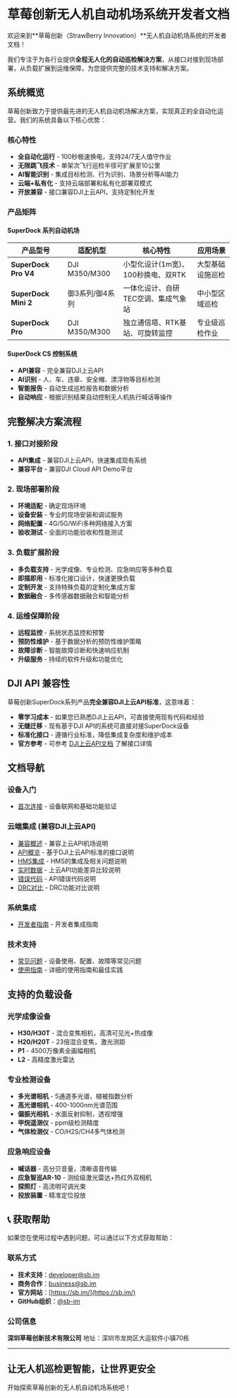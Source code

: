 # 草莓创新无人机自动机场系统开发者文档

欢迎来到**草莓创新（StrawBerry Innovation）**无人机自动机场系统的开发者文档！

我们专注于为各行业提供**全程无人化的自动巡检解决方案**，从接口对接到现场部署，从负载扩展到运维保障，为您提供完整的技术支持和解决方案。

## 系统概览

草莓创新致力于提供最先进的无人机自动机场解决方案，实现真正的全自动化运营。我们的系统具备以下核心优势：

### 核心特性

- **全自动化运行** - 100秒极速换电，支持24/7无人值守作业
- **无限跳飞技术** - 单架次飞行巡检半径可扩展至10公里
- **AI智能识别** - 集成目标检测、行为识别、场景分析等AI能力
- **云端+私有化** - 支持云端部署和私有化部署双模式
- **开放兼容** - 接口兼容DJI上云API，支持定制化开发

### 产品矩阵

#### SuperDock 系列自动机场

| 产品型号 | 适配机型 | 核心特性 | 应用场景 |
|---------|---------|---------|---------|
| **SuperDock Pro V4** | DJI M350/M300 | 小型化设计(1m宽)、100秒换电、双RTK | 大型基础设施巡检 |
| **SuperDock Mini 2** | 御3系列/御4系列 | 一体化设计、自研TEC空调、集成气象站 | 中小型区域巡检 |
| **SuperDock Pro** | DJI M350/M300 | 独立通信塔、RTK基站、可旋转监控 | 专业级巡检作业 |

#### SuperDock CS 控制系统

- **API兼容** - 完全兼容DJI上云API
- **AI识别** - 人、车、违章、安全帽、漂浮物等目标检测
- **智能报告** - 自动生成巡检报告和数据分析
- **自动响应** - 根据识别结果自动控制无人机执行喊话等操作

## 完整解决方案流程

### 1. 接口对接阶段

- **API集成** - 兼容DJI上云API，快速集成现有系统
- **兼容平台** - 兼容DJI Cloud API Demo平台

### 2. 现场部署阶段

- **环境适配** - 确定现场环境
- **设备安装** - 专业的现场安装和调试服务
- **网络配置** - 4G/5G/WiFi多种网络接入方案
- **验收测试** - 全面的功能验收和性能测试

### 3. 负载扩展阶段

- **多负载支持** - 光学成像、专业检测、应急响应等多种负载
- **即插即用** - 标准化接口设计，快速更换负载
- **定制开发** - 支持特殊负载的定制化集成方案
- **数据融合** - 多传感器数据融合和智能分析

### 4. 运维保障阶段

- **远程监控** - 系统状态监控和预警
- **预防性维护** - 基于数据分析的预防性维护策略
- **故障诊断** - 智能故障诊断和快速响应机制
- **升级服务** - 持续的软件升级和功能优化

## DJI API 兼容性

草莓创新SuperDock系列产品**完全兼容DJI上云API标准**，这意味着：

- **零学习成本** - 如果您已熟悉DJI上云API，可直接使用现有代码和经验
- **无缝迁移** - 现有基于DJI API的系统可直接对接SuperDock设备
- **标准化接口** - 遵循行业标准，降低集成复杂度和维护成本
- **官方参考** - 可参考 [DJI上云API文档](https://developer.dji.com/doc/cloud-api-tutorial/cn/) 了解接口详情

## 文档导航

### 设备入门

- [首次连接](./getting-started/first-connection) - 设备联网和基础功能验证

### 云端集成 (兼容DJI上云API)

- [兼容概述](./cloud-api/index.md) - 兼容上云API机场说明
- [API概览](./cloud-api/overview.md) - 基于DJI上云API标准的接口说明
- [HMS集成](./cloud-api/hms.md) - HMS的集成及相关问题说明
- [实时数据](./cloud-api/feature-comparison.md) - 上云API功能差异比较说明
- [错误代码](./cloud-api/error-codes) - API错误代码说明
- [DRC对比](./cloud-api/drc-comparison) - DRC功能对比说明

### 系统集成

- [开发者指南](./developers/index.md) - 开发者集成指南

### 技术支持

- [常见问题](./faq/index.md) - 设备使用、配置、故障等常见问题
- [使用指南](./guides/index.md) - 详细的使用指南和最佳实践

## 支持的负载设备

### 光学成像设备

- **H30/H30T** - 混合变焦相机，高清可见光+热成像
- **H20/H20T** - 23倍混合变焦，激光测距
- **P1** - 4500万像素全画幅相机
- **L2** - 高精度激光雷达

### 专业检测设备

- **多光谱相机** - 5通道多光谱，植被指数分析
- **高光谱相机** - 400-1000nm光谱范围
- **偏振光相机** - 水面反射抑制，透视增强
- **甲烷遥测仪** - ppm级检测精度
- **气体检测仪** - CO/H2S/CH4多气体检测

### 应急响应设备

- **喊话器** - 高分贝音量，清晰语音传输
- **应急智巡AR-10** - 测绘级激光雷达+热红外双相机
- **探照灯** - 高流明可调光束
- **投放装置** - 精准定位投放

## 📞 获取帮助

如果您在使用过程中遇到问题，可以通过以下方式获取帮助：

### 联系方式

- **技术支持**：[developer@sb.im](mailto:developer@sb.im)
- **商务合作**：[business@sb.im](mailto:business@sb.im)
- **官方网站**：[https://sb.im/](https://sb.im/)
- **GitHub组织**：[@sb-im](https://github.com/sb-im)

### 公司信息

**深圳草莓创新技术有限公司**
地址：深圳市龙岗区大运软件小镇70栋

---

## 让无人机巡检更智能，让世界更安全

开始探索草莓创新的无人机自动机场系统吧！
